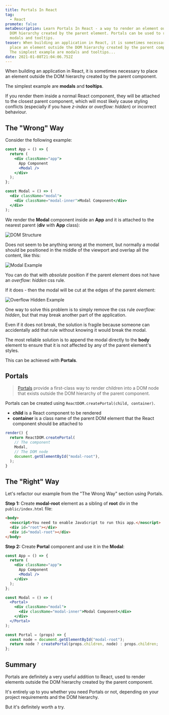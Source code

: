 ```yaml
---
title: Portals In React
tag:
  - React
promote: false
metaDescription: Learn Portals In React - a way to render an element outside the
  DOM hierarchy created by the parent element. Portals can be used to render
  modals and tooltips.
teaser: When building an application in React, it is sometimes necessary to
  place an element outside the DOM hierarchy created by the parent component.
  The simplest example are modals and tooltips...
date: 2021-01-08T21:04:06.752Z
---
```

When building an application in React, it is sometimes necessary to place an element outside the DOM hierarchy created by the parent component.

The simplest example are **modals** and **tooltips**.

If you render them inside a normal React component, they will be attached to the closest parent component, which will most likely cause styling conflicts (especially if you have *z-index* or *overflow: hidden*) or incorrect behaviour.

## The "Wrong" Way

Consider the following example:

```jsx
const App = () => {
  return (
    <div className="app">
      App Component
      <Modal />
    </div>
  );
};

const Modal = () => (
  <div className="modal">
    <div className="modal-inner">Modal Component</div>
  </div>
);
```

We render the **Modal** component inside an **App** and it is attached to the nearest parent (**div** with **App** class):

![DOM Structure](/img/screenshot-2021-01-08-at-16.21.43.png "DOM Structure")

Does not seem to be anything wrong at the moment, but normally a modal should be positioned in the middle of the viewport and overlap all the content, like this:

![Modal Example](/img/screenshot-2021-01-07-at-22.23.19.png "Modal Example")

You can do that with *absolute* position if the parent element does not have an *overflow: hidden* css rule. 

If it does - then the modal will be cut at the edges of the parent element:

![Overflow Hidden Example](/img/screenshot-2021-01-07-at-22.28.19.png "Overflow Hidden Example")

One way to solve this problem is to simply remove the css rule *overflow: hidden*, but that may break another part of the application.

Even if it does not break, the solution is fragile because someone can accidentally add that rule without knowing it would break the modal.

The most reliable solution is to append the modal directly to the **body** element to ensure that it is not affected by any of the parent element's styles.

This can be achieved with **Portals**.

## Portals

> [Portals](https://reactjs.org/docs/portals.html) provide a first-class way to render children into a DOM node that exists outside the DOM hierarchy of the parent component.

Portals can be created using `ReactDOM.createPortal(child, container)`.

* **child** is a React component to be rendered
* **container** is a class name of the parent DOM element that the React component should be attached to

```jsx
render() {
  return ReactDOM.createPortal(
    // The component
    Modal,
    // The DOM node
    document.getElementById("modal-root"),
  );
}
```

## The "Right" Way

Let's refactor our example from the "The Wrong Way" section using Portals.

**Step 1:** Create **modal-root** element as a sibling of **root** div in the `public/index.html` file:

```html
<body>
  <noscript>You need to enable JavaScript to run this app.</noscript>
  <div id="root"></div>
  <div id="modal-root"></div>
</body>
```

**Step 2:** Create **Portal** component and use it in the **Modal**:

```jsx
const App = () => {
  return (
    <div className="app">
      App Component
      <Modal />
    </div>
  );
};

const Modal = () => (
  <Portal>
    <div className="modal">
      <div className="modal-inner">Modal Component</div>
    </div>
  </Portal>
);

const Portal = (props) => {
  const node = document.getElementById("modal-root");
  return node ? createPortal(props.children, node) : props.children;
};
```

## Summary

Portals are definitely a very useful addition to React, used to render elements outside the DOM hierarchy created by the parent component.

It's entirely up to you whether you need Portals or not, depending on your project requirements and the DOM hierarchy.

But it's definitely worth a try.